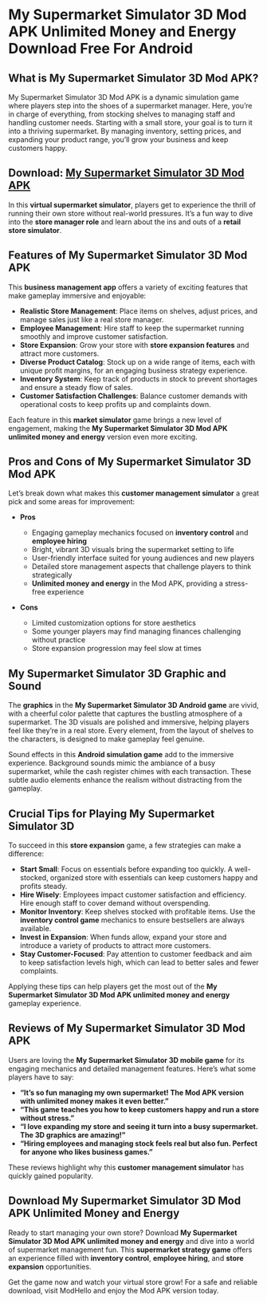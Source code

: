# My Supermarket Simulator 3D Mod APK Unlimited Money and Energy Download Free For Android

## What is My Supermarket Simulator 3D Mod APK?

My Supermarket Simulator 3D Mod APK is a dynamic simulation game where players step into the shoes of a supermarket manager. Here, you’re in charge of everything, from stocking shelves to managing staff and handling customer needs. Starting with a small store, your goal is to turn it into a thriving supermarket. By managing inventory, setting prices, and expanding your product range, you’ll grow your business and keep customers happy.

## Download: [My Supermarket Simulator 3D Mod APK](https://modhello.com/my-supermarket-simulator-3d/)

In this **virtual supermarket simulator**, players get to experience the thrill of running their own store without real-world pressures. It’s a fun way to dive into the **store manager role** and learn about the ins and outs of a **retail store simulator**.

## Features of My Supermarket Simulator 3D Mod APK

This **business management app** offers a variety of exciting features that make gameplay immersive and enjoyable:

- **Realistic Store Management**: Place items on shelves, adjust prices, and manage sales just like a real store manager.
- **Employee Management**: Hire staff to keep the supermarket running smoothly and improve customer satisfaction.
- **Store Expansion**: Grow your store with **store expansion features** and attract more customers.
- **Diverse Product Catalog**: Stock up on a wide range of items, each with unique profit margins, for an engaging business strategy experience.
- **Inventory System**: Keep track of products in stock to prevent shortages and ensure a steady flow of sales.
- **Customer Satisfaction Challenges**: Balance customer demands with operational costs to keep profits up and complaints down.

Each feature in this **market simulator** game brings a new level of engagement, making the **My Supermarket Simulator 3D Mod APK unlimited money and energy** version even more exciting.

## Pros and Cons of My Supermarket Simulator 3D Mod APK

Let’s break down what makes this **customer management simulator** a great pick and some areas for improvement:

- **Pros**
  - Engaging gameplay mechanics focused on **inventory control** and **employee hiring**
  - Bright, vibrant 3D visuals bring the supermarket setting to life
  - User-friendly interface suited for young audiences and new players
  - Detailed store management aspects that challenge players to think strategically
  - **Unlimited money and energy** in the Mod APK, providing a stress-free experience
  
- **Cons**
  - Limited customization options for store aesthetics
  - Some younger players may find managing finances challenging without practice
  - Store expansion progression may feel slow at times

## My Supermarket Simulator 3D Graphic and Sound

The **graphics** in the **My Supermarket Simulator 3D Android game** are vivid, with a cheerful color palette that captures the bustling atmosphere of a supermarket. The 3D visuals are polished and immersive, helping players feel like they’re in a real store. Every element, from the layout of shelves to the characters, is designed to make gameplay feel genuine.

Sound effects in this **Android simulation game** add to the immersive experience. Background sounds mimic the ambiance of a busy supermarket, while the cash register chimes with each transaction. These subtle audio elements enhance the realism without distracting from the gameplay.

## Crucial Tips for Playing My Supermarket Simulator 3D

To succeed in this **store expansion** game, a few strategies can make a difference:

- **Start Small**: Focus on essentials before expanding too quickly. A well-stocked, organized store with essentials can keep customers happy and profits steady.
- **Hire Wisely**: Employees impact customer satisfaction and efficiency. Hire enough staff to cover demand without overspending.
- **Monitor Inventory**: Keep shelves stocked with profitable items. Use the **inventory control game** mechanics to ensure bestsellers are always available.
- **Invest in Expansion**: When funds allow, expand your store and introduce a variety of products to attract more customers.
- **Stay Customer-Focused**: Pay attention to customer feedback and aim to keep satisfaction levels high, which can lead to better sales and fewer complaints.

Applying these tips can help players get the most out of the **My Supermarket Simulator 3D Mod APK unlimited money and energy** gameplay experience.

## Reviews of My Supermarket Simulator 3D Mod APK

Users are loving the **My Supermarket Simulator 3D mobile game** for its engaging mechanics and detailed management features. Here’s what some players have to say:

- **“It’s so fun managing my own supermarket! The Mod APK version with unlimited money makes it even better.”**
- **“This game teaches you how to keep customers happy and run a store without stress.”**
- **“I love expanding my store and seeing it turn into a busy supermarket. The 3D graphics are amazing!”**
- **“Hiring employees and managing stock feels real but also fun. Perfect for anyone who likes business games.”**

These reviews highlight why this **customer management simulator** has quickly gained popularity.

## Download My Supermarket Simulator 3D Mod APK Unlimited Money and Energy

Ready to start managing your own store? Download **My Supermarket Simulator 3D Mod APK unlimited money and energy** and dive into a world of supermarket management fun. This **supermarket strategy game** offers an experience filled with **inventory control**, **employee hiring**, and **store expansion** opportunities. 

Get the game now and watch your virtual store grow! For a safe and reliable download, visit ModHello and enjoy the Mod APK version today.
